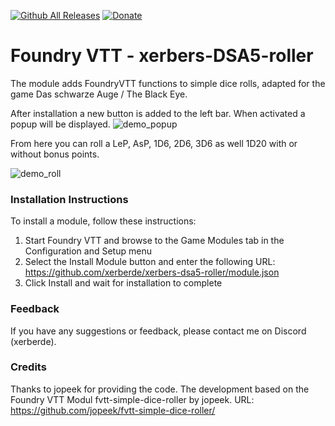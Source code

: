 [![Github All Releases](https://img.shields.io/github/downloads/jopeek/fvtt-simple-dice-roller/total.svg)]() [![Donate](https://img.shields.io/badge/Donate-BuyMeACoffee-green.svg)](https://www.buymeacoffee.com/ChalkOne)
# Foundry VTT - xerbers-DSA5-roller

The module adds FoundryVTT functions to simple dice rolls, adapted for the game Das schwarze Auge / The Black Eye.

After installation a new button is added to the left bar. When activated a popup will be displayed.
![demo_popup](https://github.com/xerberde/xerbers-dsa5-roller/blob/main/images/demo_popup.png)

From here you can roll a LeP, AsP, 1D6, 2D6, 3D6 as well 1D20 with or without bonus points.

![demo_roll](https://github.com/xerberde/xerbers-dsa5-roller/blob/main/images/demo_roll.png)

### Installation Instructions

To install a module, follow these instructions:

1. Start Foundry VTT and browse to the Game Modules tab in the Configuration and Setup menu
2. Select the Install Module button and enter the following URL: https://github.com/xerberde/xerbers-dsa5-roller/module.json
3. Click Install and wait for installation to complete 

### Feedback

If you have any suggestions or feedback, please contact me on Discord (xerberde).


### Credits
Thanks to jopeek for providing the code.
The development based on the Foundry VTT Modul fvtt-simple-dice-roller by jopeek. 
URL: https://github.com/jopeek/fvtt-simple-dice-roller/